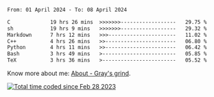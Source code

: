 <!--START_SECTION:waka-->

```txt
From: 01 April 2024 - To: 08 April 2024

C             19 hrs 26 mins  >>>>>>>------------------   29.75 %
sh            19 hrs 9 mins   >>>>>>>------------------   29.32 %
Markdown      7 hrs 12 mins   >>>----------------------   11.02 %
C++           4 hrs 26 mins   >>-----------------------   06.80 %
Python        4 hrs 11 mins   >>-----------------------   06.42 %
Bash          3 hrs 49 mins   >------------------------   05.85 %
TeX           3 hrs 36 mins   >------------------------   05.52 %
```

<!--END_SECTION:waka-->

<!-- [![grayxu's github stats](https://github-readme-stats.vercel.app/api?username=grayxu&count_private=true&show_icons=true)](https://github.com/grayxu) -->

Know more about me: [About - Gray's grind](https://www.grayxu.cn/).
<p align="left">
  <a href="https://wakatime.com/@c69eb31e-43a1-463f-8968-c3449e386f57"><img src="https://wakatime.com/badge/user/c69eb31e-43a1-463f-8968-c3449e386f57.svg" title="Total time coded since Feb 28 2023" /></a>
</p>

